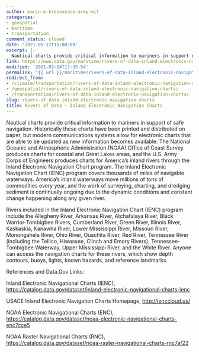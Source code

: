 ```yaml
---
author: marin-m-kressusace-army-mil
categories:
- geospatial
- maritime
- transportation
comment_status: closed
date: '2021-05-17T15:00:00'
excerpt: |-
  Nautical charts provide critical information to mariners in support of safe navigation. Historically these charts have been printed and distributed on paper, but modern communications systems allow for electronic charts that are able to be updated as new information becomes…
link: https://www.data.gov/maritime/rivers-of-data-inland-electronic-navigation-charts/
modified: '2021-03-24T17:35:54'
permalink: "{{ url }}/maritime/rivers-of-data-inland-electronic-navigation-charts/"
redirect_from:
- /climate/transportation/rivers-of-data-inland-electronic-navigation-charts/
- /geospatial/rivers-of-data-inland-electronic-navigation-charts/
- /transportation/rivers-of-data-inland-electronic-navigation-charts/
slug: rivers-of-data-inland-electronic-navigation-charts
title: Rivers of Data – Inland Electronic Navigation Charts
---
```


Nautical charts provide critical information to mariners in support of safe navigation. Historically these charts have been printed and distributed on paper, but modern communications systems allow for electronic charts that are able to be updated as new information becomes available. The National Oceanic and Atmospheric Administration (NOAA) Office of Coast Survey produces charts for coastal and Great Lakes areas, and the U.S. Army Corps of Engineers produces charts for America’s inland rivers through the Inland Electronic Navigation Chart program. The Inland Electronic Navigation Chart (IENC) program covers thousands of miles of navigable waterways. America’s inland waterways move millions of tons of commodities every year, and the work of surveying, charting, and dredging sediment is continually ongoing due to the dynamic conditions and constant change happening along any given river.

Rivers included in the Inland Electronic Navigation Chart (IENC) program include the Allegheny River, Arkansas River, Atchafalaya River, Black Warrior-Tombigbee Rivers, Cumberland River, Green River, Illinois River, Kaskaskia, Kanawha River, Lower Mississippi River, Missouri River, Monongahela River, Ohio River, Ouachita River, Red River, Tennessee River (including the Tellico, Hiwassee, Clinch and Emory Rivers), Tennessee-Tombigbee Waterway, Upper Mississippi River, and the White River. Anyone can access the navigation charts for these rivers, which show depth contours, buoys, lights, known hazards, and reference landmarks.

References and Data.Gov Links:

Inland Electronic Navigational Charts (IENC), https://catalog.data.gov/dataset/inland-electronic-navigational-charts-ienc

USACE Inland Electronic Navigation Charts Homepage, http://ienccloud.us/

NOAA Electronic Navigational Charts (ENC), https://catalog.data.gov/dataset/noaa-electronic-navigational-charts-enc7cce5

NOAA Raster Navigational Charts (RNC), https://catalog.data.gov/dataset/noaa-raster-navigational-charts-rnc7af22
